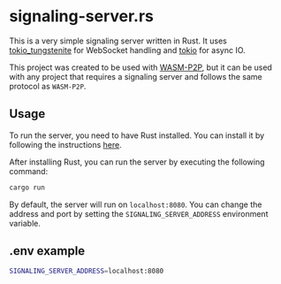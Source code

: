 # signaling-server.rs
This is a very simple signaling server written in Rust. It uses [tokio_tungstenite](https://github.com/snapview/tokio-tungstenite) for WebSocket handling and [tokio](https://github.com/tokio-rs/tokio) for async IO.

This project was created to be used with [WASM-P2P](https://github.com/luis-herasme/wasm_p2p), but it can be used with any project that requires a signaling server and follows the same protocol as `WASM-P2P`.

## Usage
To run the server, you need to have Rust installed. You can install it by following the instructions [here](https://www.rust-lang.org/tools/install).

After installing Rust, you can run the server by executing the following command:
```bash
cargo run
```

By default, the server will run on `localhost:8080`. You can change the address and port by setting the `SIGNALING_SERVER_ADDRESS` environment variable.

## .env example
```bash
SIGNALING_SERVER_ADDRESS=localhost:8080
```
